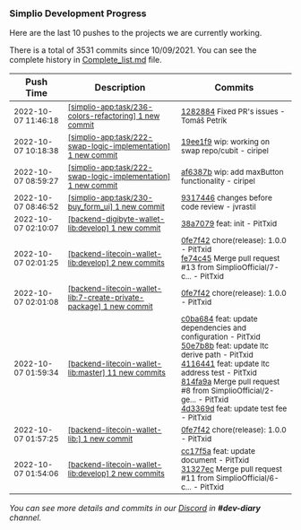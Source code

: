 
### Simplio Development Progress

Here are the last 10 pushes to the projects we are currently working.

There is a total of 3531 commits since 10/09/2021. You can see the complete history in
 [Complete_list.md](Complete_list.md) file.

| Push Time | Description | Commits |
| --- | --- | --- |
| <sub>2022-10-07 11:46:18</sub> | <sub>[[simplio-app:task/236\-colors\-refactoring] 1 new commit](https://github.com/SimplioOfficial/simplio-app/commit/12828846ac839b39b38b507e67ed52088a57f4b0)</sub> | <sub>[1282884](https://github.com/SimplioOfficial/simplio-app/commit/12828846ac839b39b38b507e67ed52088a57f4b0) Fixed PR's issues - Tomáš Petrík</sub> |
| <sub>2022-10-07 10:18:38</sub> | <sub>[[simplio-app:task/222\-swap\-logic\-implementation] 1 new commit](https://github.com/SimplioOfficial/simplio-app/commit/19ee1f97d56e199c34124d63adcb303e9768358a)</sub> | <sub>[19ee1f9](https://github.com/SimplioOfficial/simplio-app/commit/19ee1f97d56e199c34124d63adcb303e9768358a) wip: working on swap repo/cubit - ciripel</sub> |
| <sub>2022-10-07 08:59:27</sub> | <sub>[[simplio-app:task/222\-swap\-logic\-implementation] 1 new commit](https://github.com/SimplioOfficial/simplio-app/commit/af6387b312bc7df30d1c292a4e43928306636b28)</sub> | <sub>[af6387b](https://github.com/SimplioOfficial/simplio-app/commit/af6387b312bc7df30d1c292a4e43928306636b28) wip: add maxButton functionality - ciripel</sub> |
| <sub>2022-10-07 08:46:52</sub> | <sub>[[simplio-app:task/230\-buy\_form\_ui] 1 new commit](https://github.com/SimplioOfficial/simplio-app/commit/93174467a314cbb4f1f9da49c4156d666ffdc077)</sub> | <sub>[9317446](https://github.com/SimplioOfficial/simplio-app/commit/93174467a314cbb4f1f9da49c4156d666ffdc077) changes before code review - jvrastil</sub> |
| <sub>2022-10-07 02:10:07</sub> | <sub>[[backend-digibyte-wallet-lib:develop] 1 new commit](https://github.com/SimplioOfficial/backend-digibyte-wallet-lib/commit/38a7079212c97b9b2b95d547694acfc9d8ff39ff)</sub> | <sub>[38a7079](https://github.com/SimplioOfficial/backend-digibyte-wallet-lib/commit/38a7079212c97b9b2b95d547694acfc9d8ff39ff) feat: init - PitTxid</sub> |
| <sub>2022-10-07 02:01:25</sub> | <sub>[[backend-litecoin-wallet-lib:develop] 2 new commits](https://github.com/SimplioOfficial/backend-litecoin-wallet-lib/compare/31327ecf3bf9...fe74c45f3a53)</sub> | <sub>[0fe7f42](https://github.com/SimplioOfficial/backend-litecoin-wallet-lib/commit/0fe7f4224c68e942a9a337e2c60798246010b93d) chore(release): 1.0.0 - PitTxid<br>[fe74c45](https://github.com/SimplioOfficial/backend-litecoin-wallet-lib/commit/fe74c45f3a53b4b22877f256e727797c86433fe5) Merge pull request #13 from SimplioOfficial/7-c... - PitTxid</sub> |
| <sub>2022-10-07 02:01:08</sub> | <sub>[[backend-litecoin-wallet-lib:7\-create\-private\-package] 1 new commit](https://github.com/SimplioOfficial/backend-litecoin-wallet-lib/commit/0fe7f4224c68e942a9a337e2c60798246010b93d)</sub> | <sub>[0fe7f42](https://github.com/SimplioOfficial/backend-litecoin-wallet-lib/commit/0fe7f4224c68e942a9a337e2c60798246010b93d) chore(release): 1.0.0 - PitTxid</sub> |
| <sub>2022-10-07 01:59:34</sub> | <sub>[[backend-litecoin-wallet-lib:master] 11 new commits](https://github.com/SimplioOfficial/backend-litecoin-wallet-lib/compare/e9e2e106d590...5bc51a001f47)</sub> | <sub>[c0ba684](https://github.com/SimplioOfficial/backend-litecoin-wallet-lib/commit/c0ba684ee7c2f11823231872c63317aa51fc1c6f) feat: update dependencies and configuration - PitTxid<br>[50e7b8b](https://github.com/SimplioOfficial/backend-litecoin-wallet-lib/commit/50e7b8b7fe0347df655bb5036a49ab9713f193d1) feat: update ltc derive path - PitTxid<br>[4116441](https://github.com/SimplioOfficial/backend-litecoin-wallet-lib/commit/411644198b59b16eb9e38d81ecdb1be0583267db) feat: update ltc address test - PitTxid<br>[814fa9a](https://github.com/SimplioOfficial/backend-litecoin-wallet-lib/commit/814fa9a9eb1ea4ee9578419862a7252ab31874fc) Merge pull request #8 from SimplioOfficial/2-ge... - PitTxid<br>[4d3369d](https://github.com/SimplioOfficial/backend-litecoin-wallet-lib/commit/4d3369d3c726ed0ed981158d6a17c514475edc06) feat: update test fee - PitTxid</sub> |
| <sub>2022-10-07 01:57:25</sub> | <sub>[[backend-litecoin-wallet-lib:] 1 new commit](https://github.com/SimplioOfficial/backend-litecoin-wallet-lib/commit/0fe7f4224c68e942a9a337e2c60798246010b93d)</sub> | <sub>[0fe7f42](https://github.com/SimplioOfficial/backend-litecoin-wallet-lib/commit/0fe7f4224c68e942a9a337e2c60798246010b93d) chore(release): 1.0.0 - PitTxid</sub> |
| <sub>2022-10-07 01:54:06</sub> | <sub>[[backend-litecoin-wallet-lib:develop] 2 new commits](https://github.com/SimplioOfficial/backend-litecoin-wallet-lib/compare/1e72e8fdaff9...31327ecf3bf9)</sub> | <sub>[cc17f5a](https://github.com/SimplioOfficial/backend-litecoin-wallet-lib/commit/cc17f5ae6317e1eca1fe070b342f336987e46e44) feat: update document - PitTxid<br>[31327ec](https://github.com/SimplioOfficial/backend-litecoin-wallet-lib/commit/31327ecf3bf9a3513f8f98a92c58f14490c0b46a) Merge pull request #11 from SimplioOfficial/6-c... - PitTxid</sub> |

_You can see more details and commits in our [Discord](https://discord.gg/aKhjuwZmdP) in **#dev-diary** channel._
